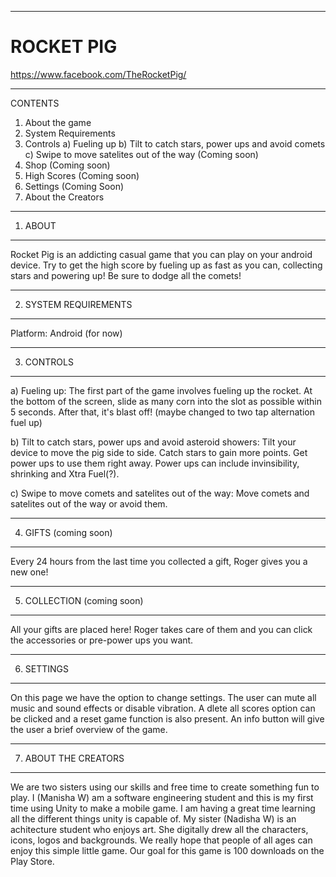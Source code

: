 _____________________________________________________________________________________
# ROCKET PIG
https://www.facebook.com/TheRocketPig/
_____________________________________________________________________________________

CONTENTS
1. About the game
2. System Requirements
3. Controls
  a) Fueling up
  b) Tilt to catch stars, power ups and avoid comets 
  c) Swipe to move satelites out of the way (Coming soon)
4. Shop (Coming soon)
5. High Scores (Coming soon)
6. Settings (Coming Soon)
7. About the Creators


_____________________________________________________________________________________
1) ABOUT
__________________
Rocket Pig is an addicting casual game that you can play on your android device. Try to get the high score by fueling up as fast as you can, collecting stars and powering up! Be sure to dodge all the comets!
_____________________________________________________________________________________

2) SYSTEM REQUIREMENTS
__________________
Platform: Android (for now)
_____________________________________________________________________________________

3) CONTROLS
__________________
a) Fueling up: 
The first part of the game involves fueling up the rocket. At the bottom of the screen, slide as many corn into the slot as possible within 5 seconds. After that, it's blast off! (maybe changed to two tap alternation fuel up)

b) Tilt to catch stars, power ups and avoid asteroid showers: 
Tilt your device to move the pig side to side. Catch stars to gain more points. Get power ups to use them right away. Power ups can include invinsibility, shrinking and Xtra Fuel(?). 

c) Swipe to move comets and satelites out of the way: 
Move comets and satelites out of the way or avoid them. 

_____________________________________________________________________________________
4) GIFTS (coming soon)
__________________
Every 24 hours from the last time you collected a gift, Roger gives you a new one!  
_____________________________________________________________________________________

5) COLLECTION (coming soon)
__________________
All your gifts are placed here! Roger takes care of them and you can click the accessories or pre-power ups you want.  

_____________________________________________________________________________________

6) SETTINGS
__________________
On this page we have the option to change settings. The user can mute all music and sound effects or disable vibration. A dlete all scores option can be clicked and a reset game function is also present. An info button will give the user a brief overview of the game.

_____________________________________________________________________________________
7) ABOUT THE CREATORS
__________________
We are two sisters using our skills and free time to create something fun to play. I (Manisha W) am a software engineering student and this is my first time using Unity to make a mobile game. I am having a great time learning all the different things unity is capable of.  My sister (Nadisha W) is an achitecture student who enjoys art. She digitally drew all the characters, icons, logos and backgrounds. We really hope that people of all ages can enjoy this simple little game. Our goal for this game is 100 downloads on the Play Store.
